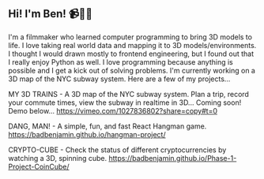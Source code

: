 ## Hi! I'm Ben! 📹💾🎶

  I'm a filmmaker who learned computer programming to bring 3D models to life. I love taking real world data and mapping it to 3D models/environments. I thought I would drawn mostly to frontend engineering, but I found out that I really enjoy Python as well. I love programming because anything is possible and I get a kick out of solving problems. I'm currently working on a 3D map of the NYC subway system. Here are a few of my projects...

MY 3D TRAINS - A 3D map of the NYC subway system. Plan a trip, record your commute times, view the subway in realtime in 3D... Coming soon! Demo below...
https://vimeo.com/1027836802?share=copy#t=0

DANG, MAN! - A simple, fun, and fast React Hangman game. 
https://badbenjamin.github.io/hangman-project/

CRYPTO-CUBE - Check the status of different cryptocurrencies by watching a 3D, spinning cube. 
https://badbenjamin.github.io/Phase-1-Project-CoinCube/

